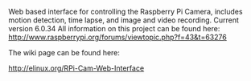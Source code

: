 Web based interface for controlling the Raspberry Pi Camera, includes motion detection, time lapse, and image and video recording.
Current version 6.0.34
All information on this project can be found here: http://www.raspberrypi.org/forums/viewtopic.php?f=43&t=63276

The wiki page can be found here:

http://elinux.org/RPi-Cam-Web-Interface
